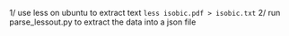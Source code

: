 1/ use less on ubuntu to extract text `less isobic.pdf > isobic.txt`
2/ run parse_lessout.py to extract the data into a json file
